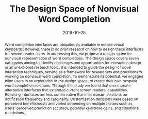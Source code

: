 ---
title: "The Design Space of Nonvisual Word Completion"
date: 2019-10-25
publishDate: 2019-10-25T11:04:37.671637Z
authors: ["Hugo Nicolau", "André Rodrigues", "André Santos", "Tiago Guerreiro", "Kyle Montague", "João Guerreiro"]
publication_types: ["1"]
abstract: "Word completion interfaces are ubiquitously available in mobile virtual keyboards; however, there is no prior research on how to design these interfaces for screen reader users. In addressing this, we propose a design space for nonvisual representation of word completions. The design space covers seven categories aiming to identify challenges and opportunities for interaction design in an unexplored research topic. It is intended to guide the design of novel interaction techniques, serving as a framework for researchers and practitioners working on nonvisual word completion. To demonstrate its potential, we engaged blind users in an exploration of the design space, to create their own bespoke word completion solutions. Through this study we found that users create alternative interfaces that extended current screen readers' capabilities. Resulting interfaces are less conservative than mainstream solutions on notification frequency and cardinality. Customization decisions were based on perceived benefits/costs and varied depending on multiple factors such as users' perceived prediction accuracy, potential keystroke gains, and situational restrictions."
featured: false
publication: "ASSETS '19: The 21st International ACM SIGACCESS Conference on Computers and Accessibility"
url_pdf: https://doi.org/10.1145/3308561.3353786
doi: 10.1145/3308561.3353786
---